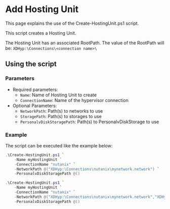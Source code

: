 # Add Hosting Unit

This page explains the use of the Create-HostingUnit.ps1 script.

This script creates a Hosting Unit.

The Hosting Unit has an associated RootPath. The value of the RootPath will be: `XDHyp:\Connections\<connection name>\`

## Using the script

### Parameters

- Required parameters:
    - `Name`: Name of Hosting Unit to create
    - `ConnectionName`: Name of the hypervisor connection
- Optional Parameters:
    - `NetworkPath`: Path(s) to networks to use
    - `StoragePath`: Path(s) to storages to use
    - `PersonalvDiskStoragePath`: Path(s) to PersonalvDiskStorage to use

### Example
The script can be executed like the example below:
```powershell
.\Create-HostingUnit.ps1 `
    -Name myHostingUnit `
    -ConnectionName "nutanix" `
    -NetworkPath @("XDHyp:\Connections\nutanix\mynetwork.network") `
    -PersonalvDiskStoragePath @()

.\Create-HostingUnit.ps1 `
    -Name myHostingUnit `
    -ConnectionName "nutanix" `
    -NetworkPath @("XDHyp:\Connections\nutanix\mynetwork.network","XDHyp:\Connections\nutanix\mynetwork2.network") `
    -PersonalvDiskStoragePath @()
```